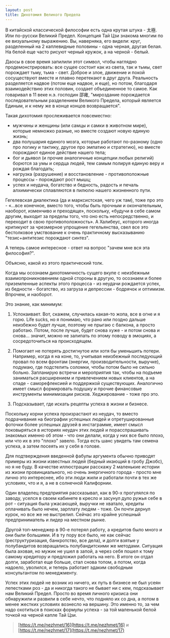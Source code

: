 ```yaml
---
layout: post
title: Дихотомия Великого Предела
---
```


В китайской классической философии есть одна крутая штука - 太極. Или по-русски Великий Предел. Концепция Тай Цзи знакома многим по ее визуальному выражению. Вы, наверняка, его видели: круг, разделенный на 2 каплевидные половины - одна черная, другая белая. На белой еще часто рисуют черный кружок, а на черной - белый.

Даосы в свое время запилили этот символ, чтобы наглядно продемонстрировать: все сущее состоит как из света, так и тьмы, свет порождает тьму, тьма - свет. Доброе и злое, движение и покой сосуществуют вместе и плавно перетекают в друг друга. Реальность разделяется надвое (потом еще надвое, и еще), но потом, благодаря взаимодействию этих половин, создает объединенное то самое. Как говаривал в 11 веке н.э. господин 邵雍, "мироздание порождается последовательным разделением Великого Предела, который является Единым, и к нему же в конце концов возвращается".

Такая дихотомия прослеживается повсеместно:

- мужчины и женщины (или самцы и самки в животном мире), которые немножко разные, но вместе создают новую единую жизнь;
- два полушария единого мозга, которые работают по-разному (одно про логику и тактику, другое про эмпатию и стратегию), но вместе порождают единое действие нашего тела;
- бог и дьявол (и прочие аналогичные концепции любых религий) борются за умы и сердца людей, тем самым полируя единую веру и рождая благодать;
- нагрузка (разрушение) и восстановление - противоположные процессы - порождают рост мышц;
- успех и неудача, богатство и бедность, радость и печаль алхимически сплавляются в пилюлю нашего жизненного пути.

Гегелевская диалектика (да и марксистская, чего уж там), тоже про это - «…все конечное, вместо того, чтобы быть прочным и окончательным, наоборот, изменчиво и преходяще», поскольку, «будучи в себе самом другим, выходит за пределы того, что оно есть непосредственно, и переходит в свою противоположность». А Халибеус, которого иногда критикуют за чрезмерное упрощение гегельянства, свел все это бестолковое умствование к очень практичному высказыванию "тезис+антитезис порождают синтез".

А теперь самое интересное - ответ на вопрос "зачем мне вся эта философия?".

Объясню, какой из этого практический толк.

Когда мы осознаем дихотомичность сущего вкупе с неизбежным взаимопроникновением одной стороны в другую, то осознаем и более приземленные аспекты этого процесса - из неудачи рождается успех, из бедности - богатство, из загруза и депрессии - бодрячок и оптимизм. Впрочем, и наоборот.

Это знание, как минимум:

1. Успокаивает. Вот, скажем, случилась какая-то жопа, все в огне и я горю. Life sucks, но я понимаю, что рано или поздно дальше неизбежно будет лучше, поэтому не прыгаю с балкона, а просто работаю. Потом, после лучше, будет снова хуже - и потом снова и снова... значит, можно не залипать по этому поводу в эмоциях, а сосредоточиться на происходящем.

2. Помогает не потерять достигнутое или хотя бы уменьшить потери. Например, когда я на коне, то, учитывая неизбежный последующий провал по всем фронтам (энергии, производительности, выручке), подумаю, где подстелить соломки, чтобы потом было не сильно больно. Запланирую встречи и мероприятия так, чтобы на подъеме заниматься расширением и привлечением новых клиентов, а на спаде - саморефлексией и поддержкой существующих. Аналогично имеет смысл формировать подушку и прочие финансовые инструменты минимизации рисков. Хеджирование - тоже про это.

3. Подсказывает, где искать рецепты успеха в жизни и бизнесе.

Поскольку корни успеха произрастают из неудач, то вместо подрачивания на биографии успешных людей и отретушированные фоточки более успешных друзей в инстаграмме, имеет смысл поковыряться в историях неудач этих людей и порасспрашивать знакомых именно об этом - что они делали, когда у них все было плохо, или что их в это "плохо" завело. Тогда есть шанс увидеть там семена успеха, а затем посеять их у себя в голове.

Для подтверждения введенной фабулы аргумента обычно приводят примеры из жизни известных людей (бедный икающий в гробу Джобс), но я не буду. В качестве иллюстрации расскажу 2 маленькие истории из жизни провинциального, но очень энергичного города - просто мне лично это интереснее, ибо эти люди жили и работали почти в тех же условиях, что и я, а не в солнечной Калифорнии.

Один владелец предприятия рассказывал, как в 90-х прогулялся по заводу, уселся в своем кабинете в кресло и засунул дуло ружья себе в рот - ситуация была ужасающей, выручки не хватало, кредиты оплачивать было нечем, зарплату людям - тоже. Он почти дернул курок, но все же не выстрелил. Сейчас это крайне успешный предприниматель и лидер на местном рынке.

Другой топ-менеджер в 90-е потерял работу, а кредитов было много и они были большими. И в ту пору все было, не как сейчас (реструктуризация, банкротство, все дела), и долги взятые у полубандитов возвращались полубандитскими же методами. Ситуация была аховая, но мужик не ушел в запой, а через себя пошел к тому самому кредитору и предложил работать на него. В итоге он отдал долги, заработал еще больше, стал снова топом, а потом, когда надоело, уволился, и теперь работает эдаким свободным консультантом по менеджменту.

Успех этих людей не возник из ничего, их путь в бизнесе не был усеян лепестками роз - да и никогда такого не бывает ни с кем, подсказывает нам Великий Предел. Просто во время личного кризиса они обнаружили и развили в себе нечто, что подняло их со дна, а потом в менее жестких условиях вознесло на вершину. Это именно то, за чем надо охотиться в поисках формулы успеха - за той маленькой белой точкой на черной капле Тай Цзи.

> [https://t.me/nezhmet/16](https://t.me/nezhmet/16) и [https://t.me/nezhmet/17](https://t.me/nezhmet/17)
